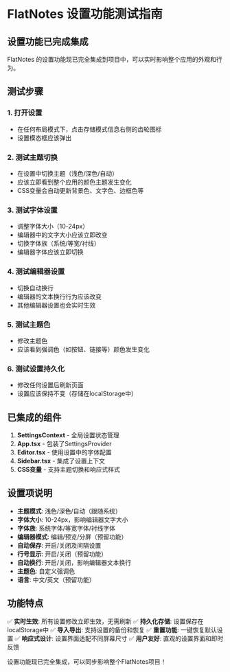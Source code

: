 # FlatNotes 设置功能测试指南

## 设置功能已完成集成

FlatNotes 的设置功能现已完全集成到项目中，可以实时影响整个应用的外观和行为。

## 测试步骤

### 1. 打开设置
- 在任何布局模式下，点击存储模式信息右侧的齿轮图标
- 设置模态框应该弹出

### 2. 测试主题切换
- 在设置中切换主题（浅色/深色/自动）
- 应该立即看到整个应用的颜色主题发生变化
- CSS变量会自动更新背景色、文字色、边框色等

### 3. 测试字体设置
- 调整字体大小（10-24px）
- 编辑器中的文字大小应该立即改变
- 切换字体族（系统/等宽/衬线）
- 编辑器字体应该立即切换

### 4. 测试编辑器设置
- 切换自动换行
- 编辑器的文本换行行为应该改变
- 其他编辑器设置也会实时生效

### 5. 测试主题色
- 修改主题色
- 应该看到强调色（如按钮、链接等）颜色发生变化

### 6. 测试设置持久化
- 修改任何设置后刷新页面
- 设置应该保持不变（存储在localStorage中）

## 已集成的组件

1. **SettingsContext** - 全局设置状态管理
2. **App.tsx** - 包装了SettingsProvider
3. **Editor.tsx** - 使用设置中的字体配置
4. **Sidebar.tsx** - 集成了设置上下文
5. **CSS变量** - 支持主题切换和响应式样式

## 设置项说明

- **主题模式**: 浅色/深色/自动（跟随系统）
- **字体大小**: 10-24px，影响编辑器文字大小
- **字体族**: 系统字体/等宽字体/衬线字体
- **编辑器模式**: 编辑/预览/分屏（预留功能）
- **自动保存**: 开启/关闭及间隔设置
- **行号显示**: 开启/关闭（预留功能）
- **自动换行**: 开启/关闭，影响编辑器文本换行
- **主题色**: 自定义强调色
- **语言**: 中文/英文（预留功能）

## 功能特点

✅ **实时生效**: 所有设置修改立即生效，无需刷新
✅ **持久化存储**: 设置保存在localStorage中
✅ **导入导出**: 支持设置的备份和恢复
✅ **重置功能**: 一键恢复默认设置
✅ **响应式设计**: 设置界面适配不同屏幕尺寸
✅ **用户友好**: 直观的设置界面和即时反馈

设置功能现已完全集成，可以同步影响整个FlatNotes项目！